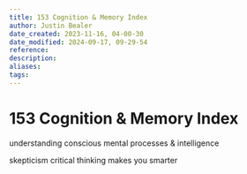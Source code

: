 ```yaml
---
title: 153 Cognition & Memory Index
author: Justin Bealer
date_created: 2023-11-16, 04-00-30
date_modified: 2024-09-17, 09-29-54
reference: 
description: 
aliases: 
tags: 
---
```

# 153 Cognition & Memory Index

understanding
conscious mental processes & intelligence

skepticism
critical thinking makes you smarter
